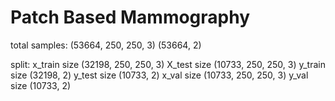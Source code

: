 # Patch Based Mammography

total samples:
(53664, 250, 250, 3)
(53664, 2)

split:
x_train size (32198, 250, 250, 3)
X_test size (10733, 250, 250, 3)
y_train size (32198, 2)
y_test size (10733, 2)
x_val size (10733, 250, 250, 3)
y_val size (10733, 2)
